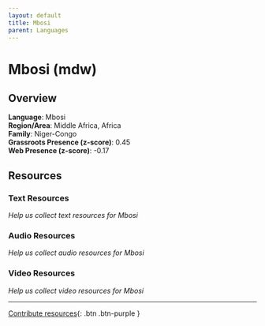 ```yaml
---
layout: default
title: Mbosi
parent: Languages
---
```


# Mbosi (mdw)

## Overview

**Language**: Mbosi  
**Region/Area**: Middle Africa, Africa  
**Family**: Niger-Congo  
**Grassroots Presence (z-score)**: 0.45  
**Web Presence (z-score)**: -0.17  

## Resources

### Text Resources
*Help us collect text resources for Mbosi*

### Audio Resources
*Help us collect audio resources for Mbosi*

### Video Resources
*Help us collect video resources for Mbosi*

---

[Contribute resources](https://forms.office.com/e/1SfLJx3u1r){: .btn .btn-purple }
